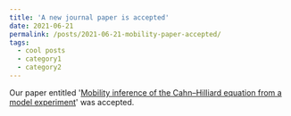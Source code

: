 ```yaml
---
title: 'A new journal paper is accepted'
date: 2021-06-21
permalink: /posts/2021-06-21-mobility-paper-accepted/
tags:
  - cool posts
  - category1
  - category2
---
```


Our paper entitled '[Mobility inference of the Cahn–Hilliard equation from a model experiment](https://link.springer.com/article/10.1557/s43578-021-00266-7#Sec23)' was accepted.
